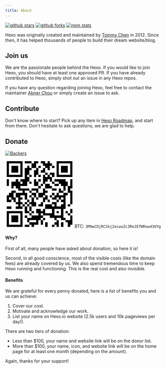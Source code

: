 ```yaml
---
title: About
---
```


[![github stars](https://img.shields.io/github/stars/hexojs/hexo?style=for-the-badge&color=0e83cd)](https://github.com/hexojs/hexo) [![github forks](https://img.shields.io/github/forks/hexojs/hexo?style=for-the-badge&color=0e83cd)](https://github.com/hexojs/hexo/fork) [![npm stats](https://img.shields.io/npm/dm/hexo?style=for-the-badge&color=0e83cd&label=npm%20downloads)](https://www.npmjs.com/package/hexo)

Hexo was originally created and maintained by [Tommy Chen](https://github.com/tommy351) in 2012. Since then, it has helped thousands of people to build their dream website/blog.

## Join us

We are the passionate people behind the Hexo. If you would like to join Hexo, you should have at least one approved PR. If you have already contributed to Hexo, simply shot out an issue in any Hexo repos.

If you have any question regarding joining Hexo, feel free to contact the maintainer [Abner Chou](https://github.com/NoahDragon) or simply create an issue to ask.

## Contribute

Don't know where to start? Pick up any item in [Hexo Roadmap](https://github.com/hexojs/hexo/issues/2492), and start from there. Don't hesitate to ask questions, we are glad to help.

## Donate

[![Backers](https://opencollective.com/hexo/tiers/backers.svg?avatarHeight=60&width=600)](https://opencollective.com/hexo)

[![QR Code](bitcoin_qr.png)](bitcoin:3M9wCDjRCSkj2ecwuZc3ReJETWRow43UYg)
BTC: `3M9wCDjRCSkj2ecwuZc3ReJETWRow43UYg`

#### Why?

First of all, many people have asked about donation, so here it is!

Second, in all good conscience, most of the visible costs (like the domain fees) are already covered by us. We also spend tremendous time to keep Hexo running and functioning. This is the real cost and also invisible.

#### Benefits

We are grateful for every penny donated, here is a list of benefits you and us can achieve:

1. Cover our cost.
2. Motivate and acknowledge our work.
3. List your name on Hexo.io website (2.5k users and 10k pageviews per day!).

There are two tiers of donation:
  * Less than $100, your name and website link will be on the donor list.
  * More than $100, your name, icon, and website link will be on the home page for at least one month (depending on the amount).

Again, thanks for your support!
